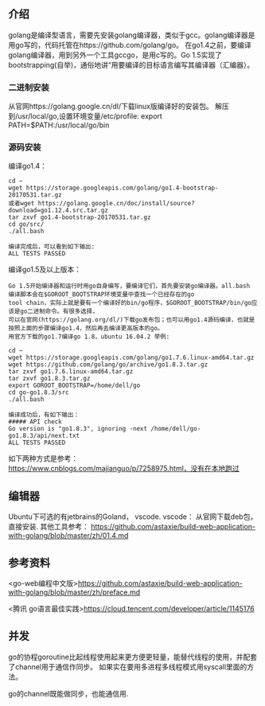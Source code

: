 ## 介绍
golang是编译型语言，需要先安装golang编译器，类似于gcc。golang编译器是用go写的，代码托管在https://github.com/golang/go。
在go1.4之前，要编译golang编译器，用到另外一个工具gccgo，是用c写的。Go 1.5实现了bootstrapping(自举)，通俗地讲“用要编译的目标语言编写其编译器（汇编器）。


### 二进制安装
从官网https://golang.google.cn/dl/下载linux版编译好的安装包。
解压到/usr/local/go,设置环境变量/etc/profile: export PATH=$PATH:/usr/local/go/bin


### 源码安装
编译go1.4：

    cd ~
    wget https://storage.googleapis.com/golang/go1.4-bootstrap-20170531.tar.gz
    或者wget https://golang.google.cn/doc/install/source?download=go1.12.4.src.tar.gz
    tar zxvf go1.4-bootstrap-20170531.tar.gz
    cd go/src/
    ./all.bash
    
    编译完成后，可以看到如下输出:
    ALL TESTS PASSED

编译go1.5及以上版本：

    Go 1.5开始编译器和运行时用go自身编写，要编译它们，首先要安装go编译器。all.bash 编译脚本会在$GOROOT_BOOTSTRAP环境变量中查找一个已经存在的go 
    tool chain，实际上就是要有一个编译好的bin/go程序，$GOROOT_BOOTSTRAP/bin/go应该是go二进制命令。有很多选择，
    可以在官网(https://golang.org/dl/)下载go发布包；也可以用go1.4源码编译，也就是按照上面的步骤编译go1.4，然后再去编译更高版本的go。
    用官方下载的go1.7编译go 1.8，ubuntu 16.04.2 举例:
    
    cd ~
    wget https://storage.googleapis.com/golang/go1.7.6.linux-amd64.tar.gz
    wget https://github.com/golang/go/archive/go1.8.3.tar.gz
    tar zxvf go1.7.6.linux-amd64.tar.gz
    tar zxvf go1.8.3.tar.gz
    export GOROOT_BOOTSTRAP=/home/dell/go
    cd go-go1.8.3/src
    ./all.bash
    
    编译成功后，有如下输出：
    ##### API check
    Go version is "go1.8.3", ignoring -next /home/dell/go-go1.8.3/api/next.txt
    ALL TESTS PASSED
    
如下两种方式是参考： https://www.cnblogs.com/majianguo/p/7258975.html，没有在本地跑过
    
## 编辑器
Ubuntu下可选的有jetbrains的Goland， vscode.
vscode： 从官网下载deb包，直接安装.
其他工具参考： https://github.com/astaxie/build-web-application-with-golang/blob/master/zh/01.4.md

## 参考资料
<go-web编程中文版>https://github.com/astaxie/build-web-application-with-golang/blob/master/zh/preface.md

<腾讯 go语言最佳实践>https://cloud.tencent.com/developer/article/1145176

## 并发
go的协程goroutine比起线程使用起来更方便更轻量，能替代线程的使用，并配套了channel用于通信作同步。
如果实在要用多进程多线程模式用syscall里面的方法。

go的channel既能做同步，也能通信用.